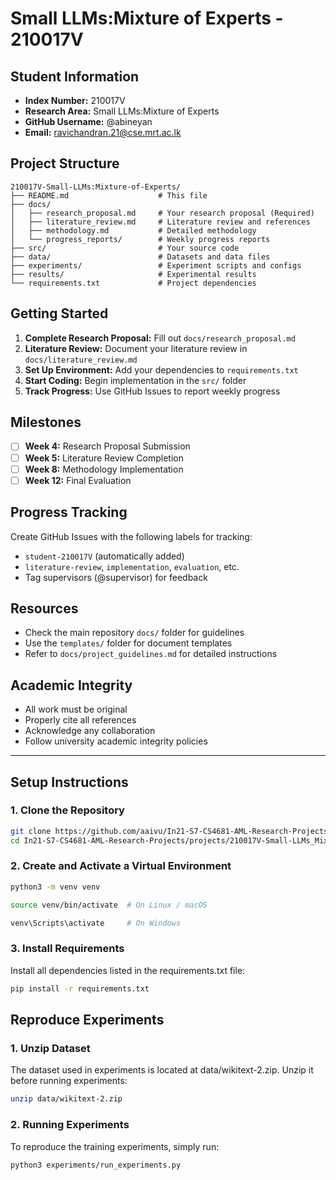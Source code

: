 # Small LLMs:Mixture of Experts - 210017V

## Student Information

- **Index Number:** 210017V
- **Research Area:** Small LLMs:Mixture of Experts
- **GitHub Username:** @abineyan
- **Email:** ravichandran.21@cse.mrt.ac.lk

## Project Structure
```
210017V-Small-LLMs:Mixture-of-Experts/
├── README.md                    # This file
├── docs/
│   ├── research_proposal.md     # Your research proposal (Required)
│   ├── literature_review.md     # Literature review and references
│   ├── methodology.md           # Detailed methodology
│   └── progress_reports/        # Weekly progress reports
├── src/                         # Your source code
├── data/                        # Datasets and data files
├── experiments/                 # Experiment scripts and configs
├── results/                     # Experimental results
└── requirements.txt             # Project dependencies
```

## Getting Started

1. **Complete Research Proposal:** Fill out `docs/research_proposal.md`
2. **Literature Review:** Document your literature review in `docs/literature_review.md`
3. **Set Up Environment:** Add your dependencies to `requirements.txt`
4. **Start Coding:** Begin implementation in the `src/` folder
5. **Track Progress:** Use GitHub Issues to report weekly progress

## Milestones

- [ ] **Week 4:** Research Proposal Submission
- [ ] **Week 5:** Literature Review Completion  
- [ ] **Week 8:** Methodology Implementation
- [ ] **Week 12:** Final Evaluation

## Progress Tracking

Create GitHub Issues with the following labels for tracking:
- `student-210017V` (automatically added)
- `literature-review`, `implementation`, `evaluation`, etc.
- Tag supervisors (@supervisor) for feedback

## Resources

- Check the main repository `docs/` folder for guidelines
- Use the `templates/` folder for document templates
- Refer to `docs/project_guidelines.md` for detailed instructions

## Academic Integrity

- All work must be original
- Properly cite all references
- Acknowledge any collaboration
- Follow university academic integrity policies

---

## Setup Instructions

### 1. Clone the Repository
```bash
git clone https://github.com/aaivu/In21-S7-CS4681-AML-Research-Projects.git
cd In21-S7-CS4681-AML-Research-Projects/projects/210017V-Small-LLMs_Mixture-of-Experts
```

### 2. Create and Activate a Virtual Environment
```bash
python3 -m venv venv
```
```bash
source venv/bin/activate  # On Linux / macOS
```
```bash
venv\Scripts\activate     # On Windows
```

### 3. Install Requirements

Install all dependencies listed in the requirements.txt file:
```bash
pip install -r requirements.txt
```

## Reproduce Experiments

### 1. Unzip Dataset
The dataset used in experiments is located at data/wikitext-2.zip.
Unzip it before running experiments:
```bash
unzip data/wikitext-2.zip
```

### 2. Running Experiments

To reproduce the training experiments, simply run:
```bash
python3 experiments/run_experiments.py
```

